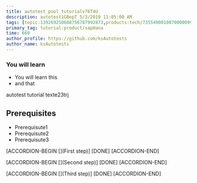 ```yaml
---
title: autotest_pool_tutorialv76T4U
description: autotest1GBepT_5/3/2019 11:05:00 AM
tags: [topic:139269250608756787992873,products:tech/73554900100700000996,tutorial:experience/advanced]
primary_tag: tutorial:product/sapHana
time: 669
author_profile: https://github.com/ksAutotests
author_name: ksAutotests
---
```

### You will learn
- You will learn this
- and that

autotest tutorial texte23trj

## Prerequisites
- Prerequisute1
- Prerequisute2
- Prerequisute3

[ACCORDION-BEGIN [](First step)]
[DONE]
[ACCORDION-END]

[ACCORDION-BEGIN [](Second step)]
[DONE]
[ACCORDION-END]

[ACCORDION-BEGIN [](Third step)]
[DONE]
[ACCORDION-END]

